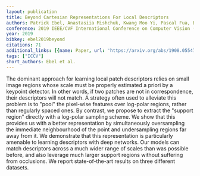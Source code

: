 ```yaml
---
layout: publication
title: Beyond Cartesian Representations For Local Descriptors
authors: Patrick Ebel, Anastasiia Mishchuk, Kwang Moo Yi, Pascal Fua, Eduard Trulls
conference: 2019 IEEE/CVF International Conference on Computer Vision (ICCV)
year: 2019
bibkey: ebel2019beyond
citations: 71
additional_links: [{name: Paper, url: 'https://arxiv.org/abs/1908.05547'}]
tags: ["ICCV"]
short_authors: Ebel et al.
---
```

The dominant approach for learning local patch descriptors relies on small
image regions whose scale must be properly estimated a priori by a keypoint
detector. In other words, if two patches are not in correspondence, their
descriptors will not match. A strategy often used to alleviate this problem is
to "pool" the pixel-wise features over log-polar regions, rather than regularly
spaced ones. By contrast, we propose to extract the "support region" directly
with a log-polar sampling scheme. We show that this provides us with a better
representation by simultaneously oversampling the immediate neighbourhood of
the point and undersampling regions far away from it. We demonstrate that this
representation is particularly amenable to learning descriptors with deep
networks. Our models can match descriptors across a much wider range of scales
than was possible before, and also leverage much larger support regions without
suffering from occlusions. We report state-of-the-art results on three
different datasets.